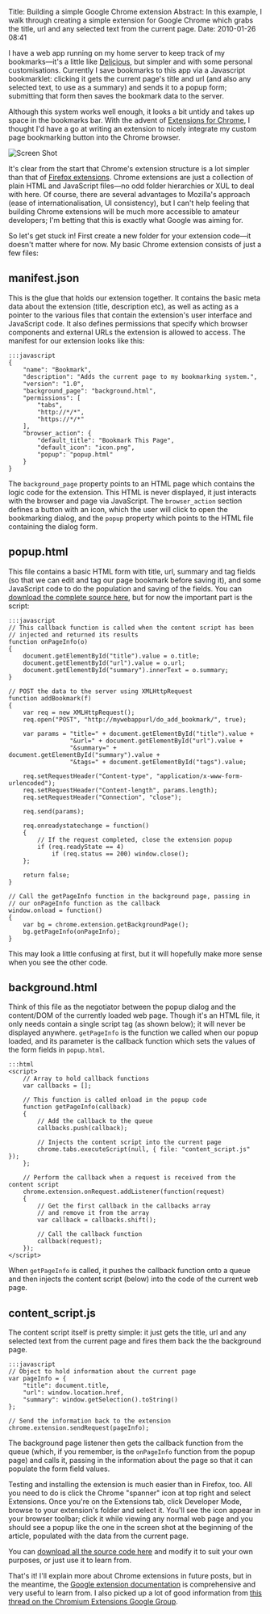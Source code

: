 Title: Building a simple Google Chrome extension
Abstract: In this example, I walk through creating a simple extension for Google Chrome which grabs the title, url and any selected text from the current page.
Date: 2010-01-26 08:41

I have a web app running on my home server to keep track of my bookmarks—it's a little like [Delicious](http://delicious.com/), but simpler and with some personal customisations. Currently I save bookmarks to this app via a Javascript bookmarklet: clicking it gets the current page's title and url (and also any selected text, to use as a summary) and sends it to a popup form; submitting that form then saves the bookmark data to the server.

Although this system works well enough, it looks a bit untidy and takes up space in the bookmarks bar. With the advent of [Extensions for Chrome](http://www.theregister.co.uk/2010/01/25/google_chrome_4_stable/), I thought I'd have a go at writing an extension to nicely integrate my custom page bookmarking button into the Chrome browser.

![Screen Shot](/img/post/chrome-extension-screenshot.gif "Screen Shot")

It's clear from the start that Chrome's extension structure is a lot simpler than that of [Firefox extensions](http://kb.mozillazine.org/Getting_started_with_extension_development). Chrome extensions are just a collection of plain HTML and JavaScript files—no odd folder hierarchies or XUL to deal with here. Of course, there are several advantages to Mozilla's approach (ease of internationalisation, UI consistency), but I can't help feeling that building Chrome extensions will be much more accessible to amateur developers; I'm betting that this is exactly what Google was aiming for.

So let's get stuck in! First create a new folder for your extension code—it doesn't matter where for now. My basic Chrome extension consists of just a few files:

## manifest.json

This is the glue that holds our extension together. It contains the basic meta data about the extension (title, description etc), as well as acting as a pointer to the various files that contain the extension's user interface and JavaScript code. It also defines permissions that specify which browser components and external URLs the extension is allowed to access. The manifest for our extension looks like this:

    :::javascript
    {
        "name": "Bookmark",
        "description": "Adds the current page to my bookmarking system.",
        "version": "1.0",
        "background_page": "background.html",
        "permissions": [
            "tabs", 
            "http://*/*", 
            "https://*/*"
        ],
        "browser_action": {
            "default_title": "Bookmark This Page",
            "default_icon": "icon.png",
            "popup": "popup.html"
        }
    }

The `background_page` property points to an HTML page which contains the logic code for the extension. This HTML is never displayed, it just interacts with the browser and page via JavaScript. The `browser_action` section defines a button with an icon, which the user will click to open the bookmarking dialog, and the `popup` property which points to the HTML file containing the dialog form.

## popup.html

This file contains a basic HTML form with title, url, summary and tag fields (so that we can edit and tag our page bookmark before saving it), and some JavaScript code to do the population and saving of the fields. You can [download the complete source here](/content/downloads/mab_bookmark_extension.zip), but for now the important part is the script:

    :::javascript
    // This callback function is called when the content script has been 
    // injected and returned its results
    function onPageInfo(o) 
    { 
        document.getElementById("title").value = o.title; 
        document.getElementById("url").value = o.url; 
        document.getElementById("summary").innerText = o.summary; 
    } 

    // POST the data to the server using XMLHttpRequest
    function addBookmark(f)
    {
        var req = new XMLHttpRequest();
    	req.open("POST", "http://mywebappurl/do_add_bookmark/", true);
    	
    	var params = "title=" + document.getElementById("title").value + 
    				 "&url=" + document.getElementById("url").value + 
    				 "&summary=" + document.getElementById("summary").value +
    				 "&tags=" + document.getElementById("tags").value;
    	
    	req.setRequestHeader("Content-type", "application/x-www-form-urlencoded");
    	req.setRequestHeader("Content-length", params.length);
    	req.setRequestHeader("Connection", "close");
    	
    	req.send(params);
        
        req.onreadystatechange = function() 
        { 
            // If the request completed, close the extension popup
            if (req.readyState == 4)
                if (req.status == 200) window.close();
        };
        
        return false;
    }

    // Call the getPageInfo function in the background page, passing in 
    // our onPageInfo function as the callback
    window.onload = function() 
    { 
        var bg = chrome.extension.getBackgroundPage();
        bg.getPageInfo(onPageInfo);
    }

This may look a little confusing at first, but it will hopefully make more sense when you see the other code.

## background.html

Think of this file as the negotiator between the popup dialog and the content/DOM of the currently loaded web page. Though it's an HTML file, it only needs contain a single script tag (as shown below); it will never be displayed anywhere. `getPageInfo` is the function we called when our popup loaded, and its parameter is the callback function which sets the values of the form fields in `popup.html`.

    :::html
    <script>
        // Array to hold callback functions
        var callbacks = []; 
        
        // This function is called onload in the popup code
        function getPageInfo(callback) 
        { 
            // Add the callback to the queue
            callbacks.push(callback); 

            // Injects the content script into the current page 
            chrome.tabs.executeScript(null, { file: "content_script.js" }); 
        }; 

        // Perform the callback when a request is received from the content script
        chrome.extension.onRequest.addListener(function(request) 
        { 
            // Get the first callback in the callbacks array
            // and remove it from the array
            var callback = callbacks.shift();

            // Call the callback function
            callback(request); 
        }); 
    </script>


When `getPageInfo` is called, it pushes the callback function onto a queue and then injects the content script (below) into the code of the current web page.

## content_script.js

The content script itself is pretty simple: it just gets the title, url and any selected text from the current page and fires them back the the background page.

    :::javascript
    // Object to hold information about the current page
    var pageInfo = {
        "title": document.title,
        "url": window.location.href,
        "summary": window.getSelection().toString()
    };

    // Send the information back to the extension
    chrome.extension.sendRequest(pageInfo);

The background page listener then gets the callback function from the queue (which, if you remember, is the `onPageInfo` function from the popup page) and calls it, passing in the information about the page so that it can populate the form field values.

Testing and installing the extension is much easier than in Firefox, too. All you need to do is click the Chrome "spanner" icon at top right and select Extensions. Once you're on the Extensions tab, click Developer Mode, browse to your extension's folder and select it. You'll see the icon appear in your browser toolbar; click it while viewing any normal web page and you should see a popup like the one in the screen shot at the beginning of the article, populated with the data from the current page.

You can [download all the source code here](/content/downloads/mab_bookmark_extension.zip) and modify it to suit your own purposes, or just use it to learn from. 

That's it! I'll explain more about Chrome extensions in future posts, but in the meantime, the [Google extension documentation](http://code.google.com/chrome/extensions/docs.html) is comprehensive and very useful to learn from. I also picked up a lot of good information from [this thread on the Chromium Extensions Google Group](http://groups.google.com/group/chromium-extensions/browse_thread/thread/eab847f0a32ec25c/1e1881eea2498a10?lnk=gst&q=update%20popup%20from%20backround%20page#1e1881eea2498a10).